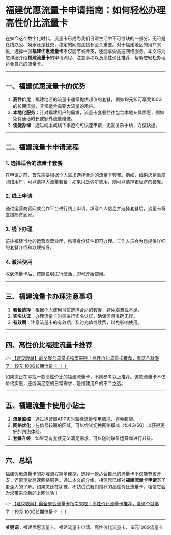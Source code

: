 # 福建优惠流量卡申请指南：如何轻松办理高性价比流量卡

在如今这个数字化时代，流量卡已成为我们日常生活中不可或缺的一部分。无论是在线办公、娱乐还是社交，稳定的网络连接都至关重要。对于福建地区的用户来说，选择一张**福建优惠流量卡**不仅能节省开支，还能享受高速网络服务。本文将为您详细介绍**福建流量卡**的申请流程、注意事项以及高性价比推荐，帮助您轻松办理适合自己的流量卡。

---

## 一、福建优惠流量卡的优势

1. **高性价比**：福建地区的流量卡通常提供超值的套餐，例如19元即可享受100G的长期流量，非常适合需要大流量的用户。
2. **本地化服务**：针对福建用户的需求，流量卡套餐往往包含本地专属优惠，例如免费通话时长或额外流量赠送。
3. **便捷办理**：通过线上或线下渠道均可快速申请，无需复杂手续，方便快捷。

---

## 二、福建流量卡申请流程

### 1. 选择适合的流量卡套餐
在申请之前，首先需要根据个人需求选择合适的流量卡套餐。例如，如果您是重度网络用户，可以选择大流量套餐；如果只是偶尔使用，则可以选择更经济的套餐。

### 2. 线上申请
通过运营商官网或合作平台进行线上申请，填写个人信息并选择套餐后，流量卡将直接邮寄到家。

### 3. 线下办理
前往福建当地的运营商营业厅，携带身份证件即可办理。工作人员会为您提供详细的套餐介绍和办理指导。

### 4. 激活使用
收到流量卡后，按照说明进行激活，即可开始使用。

---

## 三、福建流量卡办理注意事项

1. **套餐选择**：根据个人使用习惯选择合适的套餐，避免浪费或不足。
2. **实名认证**：办理流量卡时需进行实名认证，确保信息准确无误。
3. **有效期**：注意流量卡的有效期，及时充值或续费，以免影响使用。

---

## 四、高性价比福建流量卡推荐

👉 [【建议收藏】最全聚合流量卡指南来啦！高性价比流量卡推荐，看这个就够了！19元 100G长期流量卡 ！！](https://bit.ly/Liuliangka)

如果您正在寻找一款高性价比的福建流量卡，不妨参考以上推荐。这款流量卡不仅价格实惠，还能满足您的日常需求，是福建用户的不二之选。

---

## 五、福建流量卡使用小贴士

1. **流量监控**：通过运营商APP实时监控流量使用情况，避免超额。
2. **网络优化**：在信号较弱的区域，可以尝试切换网络模式（如4G/5G）以获得更好的网络体验。
3. **套餐升级**：如果现有套餐无法满足需求，可以随时联系运营商进行升级。

---

## 六、总结

福建优惠流量卡的办理流程简单便捷，选择一款适合自己的流量卡不仅能节省开支，还能享受高速网络服务。通过本文的介绍，相信您已经对**福建流量卡申请**有了更深入的了解。如果您还在犹豫，不妨试试我们推荐的高性价比流量卡，相信它会为您带来全新的上网体验！

👉 [【建议收藏】最全聚合流量卡指南来啦！高性价比流量卡推荐，看这个就够了！19元 100G长期流量卡 ！！](https://bit.ly/Liuliangka)

---

**关键词**：福建优惠流量卡、福建流量卡申请、高性价比流量卡、19元100G流量卡